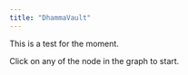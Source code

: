 ```yaml
---
title: "DhammaVault"
---
```


This is a test for the moment.

Click on any of the node in the graph to start.
